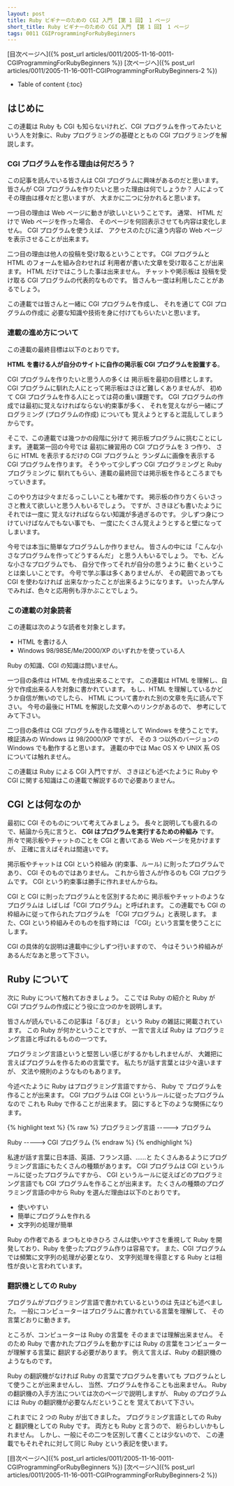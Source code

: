 ```yaml
---
layout: post
title: Ruby ビギナーのための CGI 入門 【第 1 回】 1 ページ
short_title: Ruby ビギナーのための CGI 入門 【第 1 回】 1 ページ
tags: 0011 CGIProgrammingForRubyBeginners
---
```



[目次ページへ]({% post_url articles/0011/2005-11-16-0011-CGIProgrammingForRubyBeginners %})
[次ページへ]({% post_url articles/0011/2005-11-16-0011-CGIProgrammingForRubyBeginners-2 %})

* Table of content
{:toc}


## はじめに

この連載は Ruby も CGI も知らないけれど、CGI プログラムを作ってみたいという人を対象に、Ruby プログラミングの基礎とともの CGI プログラミングを解説します。

### CGI プログラムを作る理由は何だろう？

この記事を読んでいる皆さんは
CGI プログラムに興味があるのだと思います。
皆さんが CGI プログラムを作りたいと思った理由は何でしょうか？
人によってその理由は様々だと思いますが、
大まかに二つに分かれると思います。

一つ目の理由は Web ページに動きが欲しいということです。
通常、 HTML だけで Web ページを作った場合、
そのページを何回表示させても内容は変化しません。
CGI プログラムを使うえば、
アクセスのたびに違う内容の Web ページを表示させることが出来ます。

二つ目の理由は他人の投稿を受け取るということです。
CGI プログラムと HTML のフォームを組み合わせれば
利用者が書いた文章を受け取ることが出来ます。
HTML だけではこうした事は出来ません。
チャットや掲示板は
投稿を受け取る CGI プログラムの代表的なものです。
皆さんも一度は利用したことがあるでしょう。

この連載では皆さんと一緒に CGI プログラムを作成し、
それを通じて CGI プログラムの作成に
必要な知識や技術を身に付けてもらいたいと思います。

### 連載の進め方について

この連載の最終目標は以下のとおりです。

__HTML を書ける人が自分のサイトに自作の掲示板 CGI プログラムを設置する__。

CGI プログラムを作りたいと思う人の多くは
掲示板を最初の目標とします。
CGI プログラムに馴れた人にとって掲示板はさほど難しくありませんが、
初めて CGI プログラムを作る人にとっては荷の重い課題です。
CGI プログラムの作成では最初に覚えなければならない約束事が多く、
それを覚えながら一緒にプログラミング (プログラムの作成) についても
覚えようとすると混乱してしまうからです。

そこで、この連載では幾つかの段階に分けて
掲示板プログラムに挑むことにします。
連載第一回の今号では
最初に練習用の CGI プログラムを 3 つ作り、
さらに HTML を表示するだけの CGI プログラムと
ランダムに画像を表示する CGI プログラムを作ります。
そうやって少しずつ CGI プログラミングと Ruby プログラミングに
馴れてもらい、連載の最終回では掲示板を作るところまでもっていきます。

このやり方は少々まだるっこしいことも確かです。
掲示板の作り方くらいさっさと教えて欲しいと思う人もいるでしょう。
ですが、さきほども書いたようにそれでは一度に
覚えなければならない知識が多過ぎるのです。
少しずつ身につけていけばなんでもない事でも、
一度にたくさん覚えようとすると壁になってしまいます。

今号では本当に簡単なプログラムしか作りません。
皆さんの中には「こんな小さなプログラムを作ってどうするんだ」
と思う人もいるでしょう。
でも、どんな小さなプログラムでも、
自分で作ってそれが自分の思うように
動くということは楽しいことです。
今号で学ぶ事は多くありませんが、
その範囲であっても CGI を使わなければ
出来なかったことが出来るようになります。
いったん学んでみれば、色々と応用例も浮かぶことでしょう。

### この連載の対象読者

この連載は次のような読者を対象とします。

* HTML を書ける人
* Windows 98/98SE/Me/2000/XP のいずれかを使っている人


Ruby の知識、CGI の知識は問いません。

一つ目の条件は HTML を作成出来ることです。
この連載は HTML を理解し、自分で作成出来る人を対象に書かれています。
もし、HTML を理解しているかどうか自信が無いのでしたら、
HTML について書かれた別の文章を先に読んで下さい。
今号の最後に HTML を解説した文章へのリンクがあるので、
参考にしてみて下さい。

二つ目の条件は CGI プログラムを作る環境として Windows を使うことです。
検証済みの Windows は 98/2000/XP ですが、
その 3 つ以外のバージョンの Windows でも動作すると思います。
連載の中では Mac OS X や UNIX 系 OS については触れません。

この連載は Ruby による CGI 入門ですが、
さきほども述べたように Ruby や CGI
に関する知識はこの連載で解説するので必要ありません。

## CGI とは何なのか

最初に CGI そのものについて考えてみましょう。
長々と説明しても疲れるので、結論から先に言うと、
__CGI はプログラムを実行するための枠組み__ です。
所々で掲示板やチャットのことを CGI と書いてある
Web ページを見かけますが、
正確に言えばそれは間違いです。

掲示板やチャットは
CGI という枠組み (約束事、ルール) に則ったプログラムであり、
CGI そのものではありません。
これから皆さんが作るのも CGI プログラムです。
CGI という約束事は勝手に作れませんからね。

CGI と CGI に則ったプログラムとを区別するために
掲示板やチャットのようなプログラムは
しばしば「CGI プログラム」と呼ばれます。
この連載でも CGI の枠組みに従って作られたプログラムを
「CGI プログラム」と表現します。
また、CGI という枠組みそのものを指す時には
「CGI」という言葉を使うことにします。

CGI の具体的な説明は連載中に少しずつ行いますので、
今はそういう枠組みがあるんだなあと思って下さい。

## Ruby について

次に Ruby について触れておきましょう。
ここでは Ruby の紹介と 
Ruby が CGI プログラムの作成にどう役に立つのかを説明します。

皆さんが読んでいるこの記事は「るびま」
という Ruby の雑誌に掲載されています。
この Ruby が何かということですが、
一言で言えば Ruby は
プログラミング言語と呼ばれるものの一つです。

プログラミング言語というと堅苦しい感じがするかもしれませんが、
大雑把に言えばプログラムを作るための言葉です。
私たちが話す言葉とは少々違いますが、
文法や規則のようなものもあります。

今述べたように Ruby はプログラミング言語ですから、
Ruby で プログラムを作ることが出来ます。
CGI プログラムは CGI というルールに従ったプログラムなので
これも Ruby で作ることが出来ます。
図にすると下のような関係になります。

{% highlight text %}
{% raw %}
プログラミング言語 -----> プログラム

Ruby               -----> CGI プログラム
{% endraw %}
{% endhighlight %}


私達が話す言葉に日本語、英語、フランス語、……と
たくさんあるようにプログラミング言語にもたくさんの種類があります。
CGI プログラムは CGI というルールに従ったプログラムですから、
CGI というルールに従えばどのプログラミング言語でも 
CGI プログラムを作ることが出来ます。
たくさんの種類のプログラミング言語の中から
Ruby を選んだ理由は以下のとおりです。

* 使いやすい
* 簡単にプログラムを作れる
* 文字列の処理が簡単


Ruby の作者である まつもとゆきひろ さんは使いやすさを重視して
Ruby を開発しており、Ruby を使ったプログラム作りは容易です。
また、CGI プログラムでは頻繁に文字列の処理が必要となり、
文字列処理を得意とする Ruby とは相性が良いと言われています。

### 翻訳機としての Ruby

プログラムがプログラミング言語で書かれているというのは
先ほども述べました。
一般にコンピューターはプログラムに書かれている言葉を理解して、
その言葉どおりに動きます。

ところが、コンピューターは Ruby の言葉を
そのままでは理解出来ません。
そのため Ruby で書かれたプログラムを動かすには
Ruby の言葉をコンピューターが理解する言葉に
翻訳する必要があります。
例えて言えば、Ruby の翻訳機のようなものです。

Ruby の翻訳機がなければ Ruby の言葉でプログラムを書いても
プログラムとして使うことが出来ませんし、
当然、プログラムを作ることも出来ません。
Ruby の翻訳機の入手方法については次のページで説明しますが、
Ruby のプログラムには Ruby の翻訳機が必要なんだということを
覚えておいて下さい。

これまでに 2 つの Ruby が出てきました。
プログラミング言語としての Ruby と 翻訳機としての Ruby です。
両方とも Ruby と言うので、
紛らわしいかもしれません。
しかし、一般にその二つを区別して書くことは少ないので、
この連載でもそれぞれに対して同じ Ruby という表記を使います。

[目次ページへ]({% post_url articles/0011/2005-11-16-0011-CGIProgrammingForRubyBeginners %})
[次ページへ]({% post_url articles/0011/2005-11-16-0011-CGIProgrammingForRubyBeginners-2 %})


